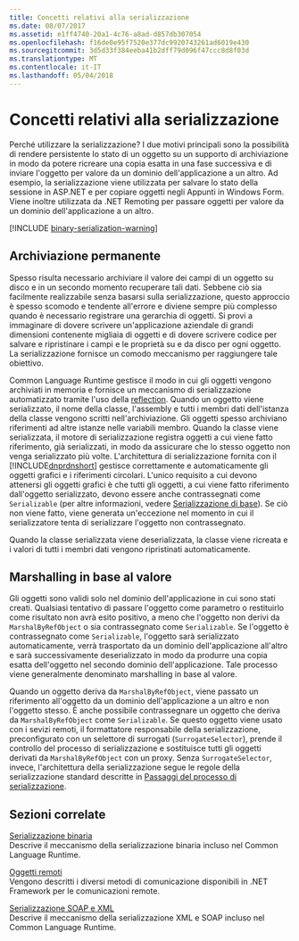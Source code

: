```yaml
---
title: Concetti relativi alla serializzazione
ms.date: 08/07/2017
ms.assetid: e1ff4740-20a1-4c76-a8ad-d857db307054
ms.openlocfilehash: f16de0e95f7520e377dc9920743261ad6019e430
ms.sourcegitcommit: 3d5d33f384eeba41b2dff79d096f47ccc8d8f03d
ms.translationtype: MT
ms.contentlocale: it-IT
ms.lasthandoff: 05/04/2018
---
```

# <a name="serialization-concepts"></a>Concetti relativi alla serializzazione
Perché utilizzare la serializzazione? I due motivi principali sono la possibilità di rendere persistente lo stato di un oggetto su un supporto di archiviazione in modo da potere ricreare una copia esatta in una fase successiva e di inviare l'oggetto per valore da un dominio dell'applicazione a un altro. Ad esempio, la serializzazione viene utilizzata per salvare lo stato della sessione in ASP.NET e per copiare oggetti negli Appunti in Windows Form. Viene inoltre utilizzata da .NET Remoting per passare oggetti per valore da un dominio dell'applicazione a un altro.

[!INCLUDE [binary-serialization-warning](../../../includes/binary-serialization-warning.md)]

## <a name="persistent-storage"></a>Archiviazione permanente
Spesso risulta necessario archiviare il valore dei campi di un oggetto su disco e in un secondo momento recuperare tali dati. Sebbene ciò sia facilmente realizzabile senza basarsi sulla serializzazione, questo approccio è spesso scomodo e tendente all'errore e diviene sempre più complesso quando è necessario registrare una gerarchia di oggetti. Si provi a immaginare di dovere scrivere un'applicazione aziendale di grandi dimensioni contenente migliaia di oggetti e di dovere scrivere codice per salvare e ripristinare i campi e le proprietà su e da disco per ogni oggetto. La serializzazione fornisce un comodo meccanismo per raggiungere tale obiettivo.

Common Language Runtime gestisce il modo in cui gli oggetti vengono archiviati in memoria e fornisce un meccanismo di serializzazione automatizzato tramite l'uso della [reflection](../../../docs/framework/reflection-and-codedom/reflection.md). Quando un oggetto viene serializzato, il nome della classe, l'assembly e tutti i membri dati dell'istanza della classe vengono scritti nell'archiviazione. Gli oggetti spesso archiviano riferimenti ad altre istanze nelle variabili membro. Quando la classe viene serializzata, il motore di serializzazione registra oggetti a cui viene fatto riferimento, già serializzati, in modo da assicurare che lo stesso oggetto non venga serializzato più volte. L'architettura di serializzazione fornita con il [!INCLUDE[dnprdnshort](../../../includes/dnprdnshort-md.md)] gestisce correttamente e automaticamente gli oggetti grafici e i riferimenti circolari. L'unico requisito a cui devono attenersi gli oggetti grafici è che tutti gli oggetti, a cui viene fatto riferimento dall'oggetto serializzato, devono essere anche contrassegnati come `Serializable` (per altre informazioni, vedere [Serializzazione di base](basic-serialization.md)). Se ciò non viene fatto, viene generata un'eccezione nel momento in cui il serializzatore tenta di serializzare l'oggetto non contrassegnato.

Quando la classe serializzata viene deserializzata, la classe viene ricreata e i valori di tutti i membri dati vengono ripristinati automaticamente.

## <a name="marshal-by-value"></a>Marshalling in base al valore
Gli oggetti sono validi solo nel dominio dell'applicazione in cui sono stati creati. Qualsiasi tentativo di passare l'oggetto come parametro o restituirlo come risultato non avrà esito positivo, a meno che l'oggetto non derivi da `MarshalByRefObject` o sia contrassegnato come `Serializable`. Se l'oggetto è contrassegnato come `Serializable`, l'oggetto sarà serializzato automaticamente, verrà trasportato da un dominio dell'applicazione all'altro e sarà successivamente deserializzato in modo da produrre una copia esatta dell'oggetto nel secondo dominio dell'applicazione. Tale processo viene generalmente denominato marshalling in base al valore.
 
Quando un oggetto deriva da `MarshalByRefObject`, viene passato un riferimento all'oggetto da un dominio dell'applicazione a un altro e non l'oggetto stesso. È anche possibile contrassegnare un oggetto che deriva da `MarshalByRefObject` come `Serializable`. Se questo oggetto viene usato con i sevizi remoti, il formattatore responsabile della serializzazione, preconfigurato con un selettore di surrogati (`SurrogateSelector`), prende il controllo del processo di serializzazione e sostituisce tutti gli oggetti derivati da `MarshalByRefObject` con un proxy. Senza `SurrogateSelector`, invece, l'architettura della serializzazione segue le regole della serializzazione standard descritte in [Passaggi del processo di serializzazione](steps-in-the-serialization-process.md).  

## <a name="related-sections"></a>Sezioni correlate  
 [Serializzazione binaria](../../../docs/standard/serialization/binary-serialization.md)  
 Descrive il meccanismo della serializzazione binaria incluso nel Common Language Runtime.  
  
 [Oggetti remoti](https://msdn.microsoft.com/library/515686e6-0a8d-42f7-8188-73abede57c58)  
 Vengono descritti i diversi metodi di comunicazione disponibili in .NET Framework per le comunicazioni remote.  
  
 [Serializzazione SOAP e XML](../../../docs/standard/serialization/xml-and-soap-serialization.md)  
 Descrive il meccanismo della serializzazione XML e SOAP incluso nel Common Language Runtime.
